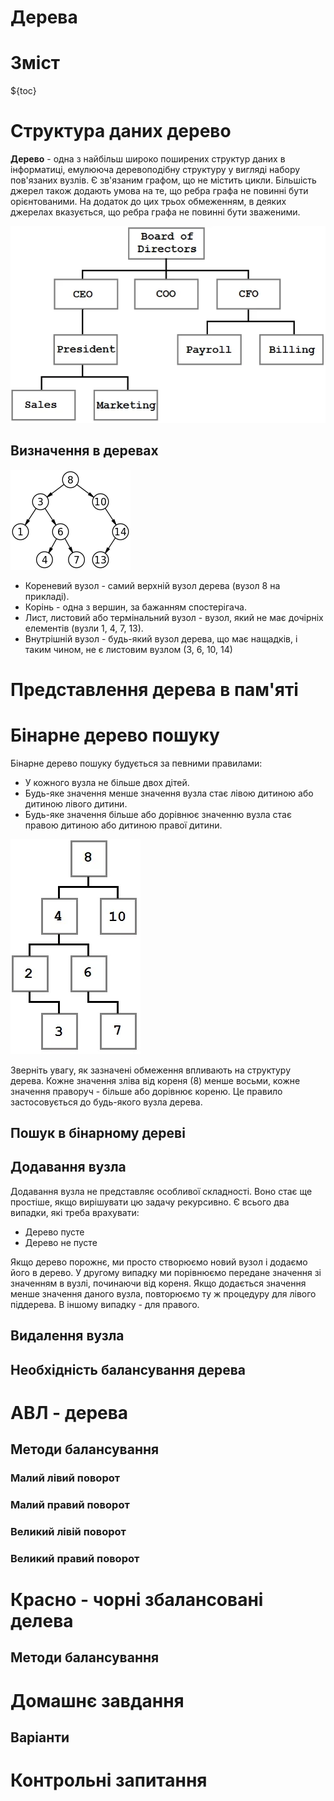 # Дерева

# Зміст

${toc}

# Структура даних дерево

**Дерево** - одна з найбільш широко поширених структур даних в інформатиці, емулююча деревоподібну структуру у вигляді набору пов'язаних вузлів. Є зв'язаним графом, що не містить цикли. Більшість джерел також додають умова на те, що ребра графа не повинні бути орієнтованими. На додаток до цих трьох обмеженням, в деяких джерелах вказується, що ребра графа не повинні бути зваженими.

![](../resources/img/trees/img-2.png)

## Визначення в деревах

![](../resources/img/trees/img-1.png)

- Кореневий вузол - самий верхній вузол дерева (вузол 8 на прикладі).
- Корінь - одна з вершин, за бажанням спостерігача.
- Лист, листовий або термінальний вузол - вузол, який не має дочірніх елементів (вузли 1, 4, 7, 13).
- Внутрішній вузол - будь-який вузол дерева, що має нащадків, і таким чином, не є листовим вузлом (3, 6, 10, 14)

# Представлення дерева в пам'яті

# Бінарне дерево пошуку

Бінарне дерево пошуку будується за певними правилами:
- У кожного вузла не більше двох дітей.
- Будь-яке значення менше значення вузла стає лівою дитиною або дитиною лівого дитини.
- Будь-яке значення більше або дорівнює значенню вузла стає правою дитиною або дитиною правої дитини.

![](../resources/img/trees/img-3.png)

Зверніть увагу, як зазначені обмеження впливають на структуру дерева. Кожне значення зліва від кореня (8) менше восьми, кожне значення праворуч - більше або дорівнює кореню. Це правило застосовується до будь-якого вузла дерева.

## Пошук в бінарному дереві



## Додавання вузла

Додавання вузла не представляє особливої ​​складності. Воно стає ще простіше, якщо вирішувати цю задачу рекурсивно. Є всього два випадки, які треба врахувати:
- Дерево пусте
- Дерево не пусте

Якщо дерево порожнє, ми просто створюємо новий вузол і додаємо його в дерево. У другому випадку ми порівнюємо передане значення зі значенням в вузлі, починаючи від кореня. Якщо додається значення менше значення даного вузла, повторюємо ту ж процедуру для лівого піддерева. В іншому випадку - для правого.



## Видалення вузла

## Необхідність балансування дерева

# АВЛ - дерева

## Методи балансування

### Малий лівий поворот

### Малий правий поворот

### Великий лівій поворот

### Великий правий поворот

# Красно - чорні збалансовані делева

## Методи балансування

# Домашнє завдання

## Варіанти

# Контрольні запитання

